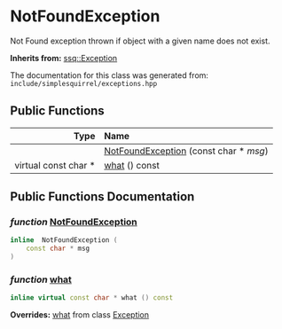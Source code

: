 NotFoundException
===================================

Not Found exception thrown if object with a given name does not exist. 

**Inherits from:** [ssq::Exception](ssq_Exception.html)

The documentation for this class was generated from: `include/simplesquirrel/exceptions.hpp`



## Public Functions

| Type | Name |
| -------: | :------- |
|   | [NotFoundException](#8c60a072) (const char * _msg_)  |
|  virtual const char * | [what](#33362144) () const  |


## Public Functions Documentation

### _function_ <a id="8c60a072" href="#8c60a072">NotFoundException</a>

```cpp
inline  NotFoundException (
    const char * msg
) 
```



### _function_ <a id="33362144" href="#33362144">what</a>

```cpp
inline virtual const char * what () const 
```



**Overrides:** [what](/docs/ssq_Exception.md#fe284d32) from class [Exception](/docs/ssq_Exception.md)



